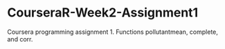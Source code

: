 # CourseraR-Week2-Assignment1
Coursera programming assignment 1. Functions pollutantmean, complete, and corr.
